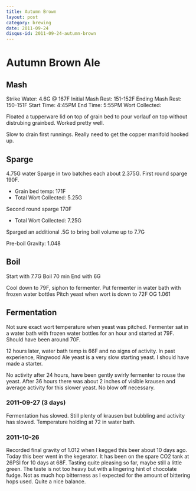 ```yaml
---
title: Autumn Brown
layout: post
category: brewing
date: 2011-09-24
disqus-id: 2011-09-24-autumn-brown
---
```

# Autumn Brown Ale

## Mash
Strike Water:       4.6G @ 167F
Initial Mash Rest:  151-152F
Ending Mash Rest:   150-151F
Start Time:         4:45PM
End Time:           5:55PM
Wort Collected:

Floated a tupperware lid on top of grain bed to pour vorlauf on top without
distrubing grainbed. Worked pretty well.

Slow to drain first runnings. Really need to get the copper manifold hooked up.



## Sparge
4.75G water
Sparge in two batches each about 2.375G.
First round sparge 190F.
- Grain bed temp: 171F
- Total Wort Collected: 5.25G

Second round sparge 170F
- Total Wort Collected: 7.25G

Sparged an additional .5G to bring boil volume up to 7.7G

Pre-boil Gravity: 1.048

## Boil
Start with 7.7G
Boil 70 min
End with 6G

Cool down to 79F, siphon to fermenter.
Put fermenter in water bath with frozen water bottles
Pitch yeast when wort is down to 72F
OG 1.061

## Fermentation
Not sure exact wort temperature when yeast was pitched. Fermenter sat in a
water bath with frozen water bottles for an hour and started at 79F. Should
have been around 70F.

12 hours later, water bath temp is 66F and no signs of activity. In past
experience, Ringwood Ale yeast is a very slow starting yeast. I should have
made a starter.

No activity after 24 hours, have been gently swirly fermenter to rouse the yeast.
After 36 hours there was about 2 inches of visible krausen and average activity for this slower yeast. No blow off necessary.

### 2011-09-27 (3 days)
Fermentation has slowed. Still plenty of krausen but bubbling and activity has slowed. Temperature holding at 72 in water bath.

### 2011-10-26
Recorded final gravity of 1.012 when I kegged this beer about 10 days ago. Today
this beer went in the kegerator. It has been on the spare CO2 tank at 26PSI for
10 days at 68F. Tasting quite pleasing so far, maybe still a little green. The
taste is not too heavy but with a lingering hint of chocolate fudge. Not as much
hop bitterness as I expected for the amount of bittering hops used. Quite a nice
balance.

